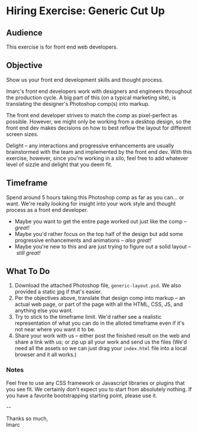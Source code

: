 # Hiring Exercise: Generic Cut Up


## Audience
This exercise is for front end web developers. 

## Objective
Show us your front end development skills and thought process. 

Imarc's front end developers work with designers and engineers throughout the production cycle. A big part of this (on a typical marketing site), is translating the designer's Photoshop comp(s) into markup.

The front end developer strives to match the comp as pixel-perfect as possible. However, we might only be working from a desktop design, so the front end dev makes decisions on how to best reflow the layout for different screen sizes. 

Delight – any interactions and progressive enhancements are usually brainstormed with the team and implemented by the front end dev. With this exercise, however, since you're working in a silo, feel free to add whatever level of sizzle and delight that you deem fit.

## Timeframe
Spend around 5 hours taking this Photoshop comp as far as you can... or want. We're really looking for insight into your work style and thought process as a front end developer. 

- Maybe you want to get the entire page worked out just like the comp – *great!*
- Maybe you'd rather focus on the top half of the design but add some progressive enhancements and animations – *also great!*
- Maybe you're new to this and are just trying to figure out a solid layout – *still great!*

## What To Do

1. Download the attached Photoshop file, `generic-layout.psd`. We also provided a static jpg if that's easier.
2. Per the objectives above, translate that design comp into markup – an actual web page, or part of the page with all the HTML, CSS, JS, and anything else you want.
3. Try to stick to the timeframe limit. We'd rather see a realistic representation of what you can do in the alloted timeframe even if it's not near where you want it to be.
4. Share your work with us – either post the finished result on the web and share a link with us; or zip up all your work and send us the files (We'd need all the assets so we can just drag your `index.html` file into a local browser and it all works.)

### Notes
Feel free to use any CSS framework or Javascript libraries or plugins that you see fit. We certainly don't expect you to start from absolutely nothing. If you have a favorite bootstrapping starting point, please use it.

--


Thanks so much,<br />
Imarc
